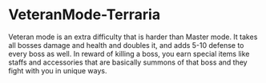 # VeteranMode-Terraria
Veteran mode is an extra difficulty that is harder than Master mode. It takes all bosses damage and health and doubles it, and adds 5-10 defense to every boss as well. In reward of killing a boss, you earn special items like staffs and accessories that are basically summons of that boss and they fight with you in unique ways.
